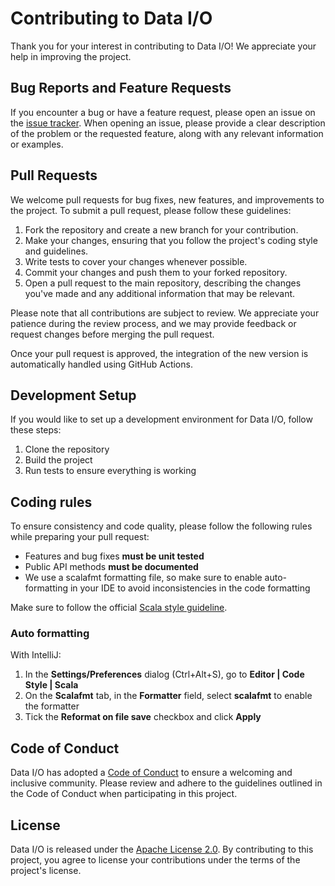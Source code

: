 # Contributing to Data I/O

Thank you for your interest in contributing to Data I/O! We appreciate your help in improving the project.

## Bug Reports and Feature Requests

If you encounter a bug or have a feature request, please open an issue on the [issue tracker][issues]. When opening an issue, please provide a clear description of the problem or the requested feature, along with any relevant information or examples.

## Pull Requests

We welcome pull requests for bug fixes, new features, and improvements to the project. To submit a pull request, please follow these guidelines:

1. Fork the repository and create a new branch for your contribution.
2. Make your changes, ensuring that you follow the project's coding style and guidelines.
3. Write tests to cover your changes whenever possible.
4. Commit your changes and push them to your forked repository.
5. Open a pull request to the main repository, describing the changes you've made and any additional information that may be relevant.

Please note that all contributions are subject to review. We appreciate your patience during the review process, and we may provide feedback or request changes before merging the pull request.

Once your pull request is approved, the integration of the new version is automatically handled using GitHub Actions.

## Development Setup

If you would like to set up a development environment for Data I/O, follow these steps:

1. Clone the repository
2. Build the project
3. Run tests to ensure everything is working

## Coding rules

To ensure consistency and code quality, please follow the following rules while preparing your pull request:

* Features and bug fixes **must be unit tested**
* Public API methods **must be documented**
* We use a scalafmt formatting file, so make sure to enable auto-formatting in your IDE to avoid
  inconsistencies in the code formatting

Make sure to follow the official [Scala style guideline](https://docs.scala-lang.org/style/).

<a name="auto-formatting"></a>

### Auto formatting

With IntelliJ:

1) In the **Settings/Preferences** dialog (Ctrl+Alt+S), go to **Editor | Code Style | Scala**
2) On the **Scalafmt** tab, in the **Formatter** field, select **scalafmt** to enable the formatter
3) Tick the **Reformat on file save** checkbox and click **Apply**

## Code of Conduct

Data I/O has adopted a [Code of Conduct][codeofconduct] to ensure a welcoming and inclusive community. Please review and adhere to the guidelines outlined in the Code of Conduct when participating in this project.

## License

Data I/O is released under the [Apache License 2.0][license]. By contributing to this project, you agree to license your contributions under the terms of the project's license.

[gettingstarted]: https://amadeusitgroup.github.io/dataio/getting-started.html
[documentation]: https://amadeusitgroup.github.io/dataio
[contributing]: CONTRIBUTING.md
[codeofconduct]: CODE_OF_CONDUCT.md
[license]: LICENSE
[repository]: https://github.com/AmadeusITGroup/conf4dataio
[issues]: https://github.com/AmadeusITGroup/conf4dataio/issues
